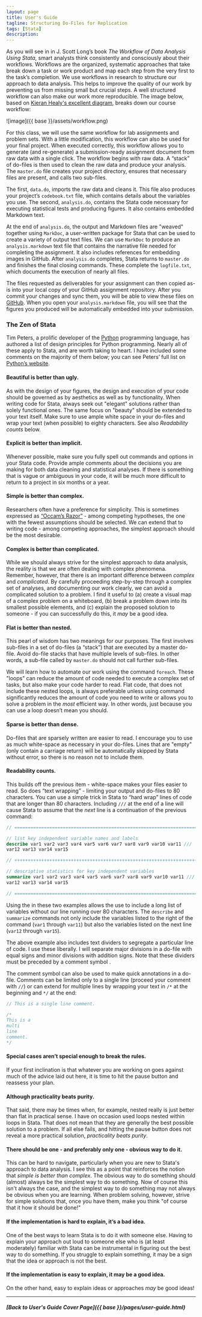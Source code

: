 ```yaml
---
layout: page
title: User's Guide
tagline: Structuring Do-Files for Replication
tags: [Stata]
description:
---
```


As you will see in in J. Scott Long’s book *The Workflow of Data Analysis Using Stata*, smart analysts think consistently and consciously about their workflows. Workflows are the organized, systematic approaches that take break down a task or work product and map each step from the very first to the task’s completion. We use workflows in research to structure our approach to data analysis. This helps to improve the quality of our work by preventing us from missing small but crucial steps. A well structured workflow can also make our work more reproducible. The image below, based on [Kieran Healy's excellent diagram](http://plain-text.co), breaks down our course workflow:

![image]({{ base }}/assets/workflow.png)

For this class, we will use the same workflow for lab assignments and problem sets. With a little modification, this workflow can also be used for your final project. When executed correctly, this workflow allows you to generate (and re-generate) a submission-ready assignment document from raw data with a single click. The workflow begins with raw data. A “stack” of do-files is then used to clean the raw data and produce your analysis. The `master.do` file creates your project directory, ensures that necessary files are present, and calls two sub-files.

The first, `data.do`, imports the raw data and cleans it. This file also produces your project’s `codebook.txt` file, which contains details about the variables you use. The second, `analysis.do`, contains the Stata code necessary for executing statistical tests and producing figures. It also contains embedded Markdown text.

At the end of `analysis.do`, the output and Markdown files are "weaved" together using `MarkDoc`, a user-written package for Stata that can be used to create a variety of output text files. We can use `MarkDoc` to produce an `analysis.markdown` text file that contains the narrative file needed for completing the assignment. It also includes references for embedding images in GitHub. After `analysis.do` completes, Stata returns to `master.do` and finishes the final closing commands. These complete the `logfile.txt`, which documents the execution of nearly all files.

The files requested as deliverables for your assignment can then copied as-is into your local copy of your GitHub assignment repository. After you commit your changes and sync them, you will be able to view these files on [GitHub](https://github.com). When you open your `analysis.markdown` file, you will see that the figures you produced will be automatically embedded into your submission.

### The Zen of Stata
Tim Peters, a prolific developer of the [Python](https://en.wikipedia.org/wiki/Python_(programming_language)) programming language, has authored a list of design principles for Python programming. Nearly all of these apply to Stata, and are worth taking to heart. I have included some comments on the majority of them below; you can see Peters’ full list on [Python’s website](https://www.python.org/doc/humor/#the-zen-of-python).

#### Beautiful is better than ugly.
As with the design of your figures, the design and execution of your code should be governed as by aesthetics as well as by functionality. When writing code for Stata, always seek out "elegant" solutions rather than solely functional ones. The same focus on "beauty" should be extended to your text itself. Make sure to use ample white space in your do-files and wrap your text (when possible) to eighty characters. See also *Readability counts* below.

#### Explicit is better than implicit.
Whenever possible, make sure you fully spell out commands and options in your Stata code. Provide ample comments about the decisions you are making for both data cleaning and statistical analyses. If there is something that is vague or ambiguous in your code, it will be much more difficult to return to a project in six months or a year.

#### Simple is better than complex.
Researchers often have a preference for simplicity. This is sometimes expressed as [“Occam’s Razor”](https://en.wikipedia.org/wiki/Occam%27s_razor) - among competing hypotheses, the one with the fewest assumptions should be selected. We can extend that to writing code - among competing approaches, the simplest approach should be the most desirable.

#### Complex is better than complicated.
While we should always strive for the simplest approach to data analysis, the reality is that we are often dealing with complex phenomena. Remember, however, that there is an important difference between *complex* and *complicated*. By carefully proceeding step-by-step through a complex set of analyses, and documenting our work clearly, we can avoid a complicated solution to a problem. I find it useful to (a) create a visual map of a complex problem on a whiteboard, (b) break a problem down into its smallest possible elements, and (c) explain the proposed solution to someone - if you can successfully do this, it *may* be a good idea.

#### Flat is better than nested.
This pearl of wisdom has two meanings for our purposes. The first involves sub-files in a set of do-files (a “stack”) that are executed by a master do-file. Avoid do-file stacks that have multiple levels of sub-files. In other words, a sub-file called by `master.do` should not call further sub-files.

We will learn how to automate our work using the command `foreach`. These "loops" can reduce the amount of code needed to execute a complex set of tasks, but also make your code harder to read. Flat code, that does not include these nested loops, is always preferable unless using command significantly reduces the amount of code you need to write or allows you to solve a problem in the *most* efficient way. In other words, just because you can use a loop doesn’t mean you should.

#### Sparse is better than dense.
Do-files that are sparsely written are easier to read. I encourage you to use as much white-space as necessary in your do-files. Lines that are "empty" (only contain a carriage return) will be automatically skipped by Stata without error, so there is no reason not to include them.

#### Readability counts.
This builds off the previous item - white-space makes your files easier to read. So does “text wrapping” - limiting your output and do-files to 80 characters. You can use a simple trick in Stata to “hard wrap” lines of code that are longer than 80 characters. Including `///` at the end of a line will cause Stata to assume that the *next* line is a continuation of the previous command:

```Stata
// ==========================================================================

// list key independent variable names and labels
describe var1 var2 var3 var4 var5 var6 var7 var8 var9 var10 var11 ///
var12 var13 var14 var15

// ++++++++++++++++++++++++++++++++++++++++++++++++++++++++++++++++++++++++++

// descriptive statistics for key independent variables
summarize var1 var2 var3 var4 var5 var6 var7 var8 var9 var10 var11 ///
var12 var13 var14 var15

// ==========================================================================
```

Using the in these two examples allows the use to include a long list of
variables without our line running over 80 characters. The `describe` and `summarize` commands not only include the variables listed to the right of the command (`var1` through `var11`) but also the variables listed on the next line (`var12` through `var15`).

The above example also includes text dividers to segregate a particular line of code. I use these liberally. I will separate major divisions in a do-file with equal signs and minor divisions with addition signs. Note that these dividers must be preceded by a comment symbol .

The comment symbol can also be used to make quick annotations in a do-file. Comments can be limited only to a single line (proceed your comment with `//`) or can extend for multiple lines by wrapping your text in `/*` at the beginning and `*/` at the end:

```stata
// This is a single line comment.

/*
This is a
multi
line
comment.
*/
```

#### Special cases aren’t special enough to break the rules.
If your first inclination is that whatever you are working on goes against much of the advice laid out here, it is time to hit the pause button and reassess your plan.

#### Although practicality beats purity.
That said, there may be times when, for example, nested really is just better than flat in practical sense. I have on occasion used loops nested within loops in Stata. That does not mean that they are generally the best possible solution to a problem. If all else fails, and hitting the pause button does not reveal a more practical solution, *practicality beats purity*.

#### There should be one - and preferably only one - obvious way to do it.
This can be hard to navigate, particularly when you are new to Stata's approach to data analysis. I see this as a point that reinforces the notion that *simple is better than complex*. The obvious way to do something should (almost) always be the simplest way to do something. Now of course this isn't always the case, and the simplest way to do something may not always be obvious when you are learning. When problem solving, however, strive for simple solutions that, once you have them, make you think "of course that it how it should be done!"

#### If the implementation is hard to explain, it’s a bad idea.
One of the best ways to learn Stata is to do it with someone else. Having to explain your approach out loud to someone else who is (at least moderately) familiar with Stata can be instrumental in figuring out the best way to do something. If you struggle to explain something, it may be a sign that the idea or approach is not the best.

#### If the implementation is easy to explain, it may be a good idea.
On the other hand, easy to explain ideas or approaches *may* be good ideas!

----

##### [Back to User's Guide Cover Page]({{ base }}/pages/user-guide.html)
